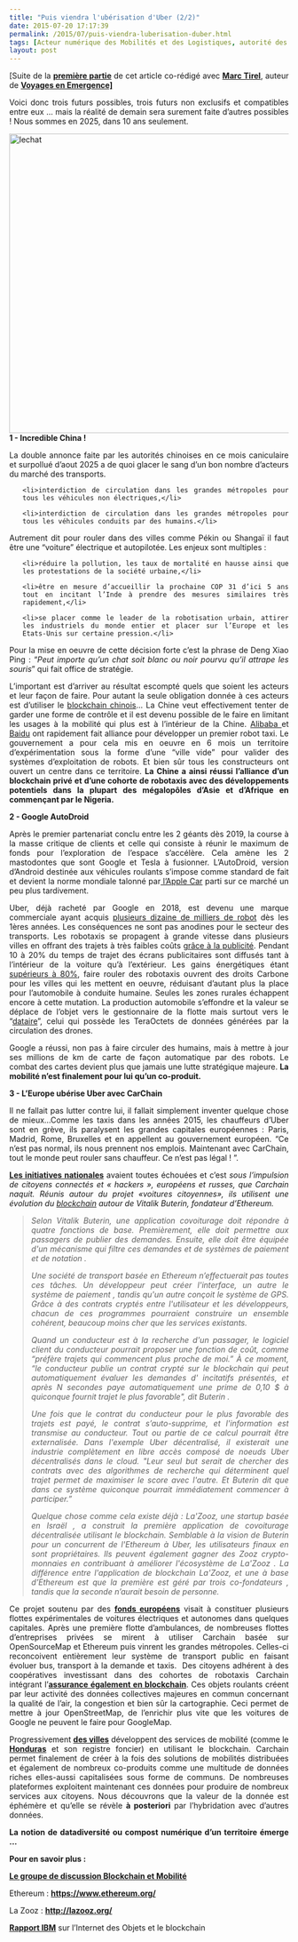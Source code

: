 ```yaml
---
title: "Puis viendra l'ubérisation d'Uber (2/2)"
date: 2015-07-20 17:17:39
permalink: /2015/07/puis-viendra-luberisation-duber.html
tags: [Acteur numérique des Mobilités et des Logistiques, autorité des transports, blockchain, chine, citoyen, collectivité, Comment agir pour changer les pratiques ?, communs, confiance, covoiturage, donnée data, données réelles, innovation, internet des objets, partage de données, plate-forme, Uber]
layout: post
---
```


<p style="text-align: justify">[Suite de la <a href="https://gabrielplassat.github.io/transportsdufutur/2015/07/viendra-luberisation-duber.html" target="_blank"><strong>première partie</strong></a> de cet article co-rédigé avec <a href="https://about.me/mtirel" target="_blank"><strong>Marc Tirel</strong></a>, auteur de <strong><a href="http://voyagesenemergences.strikingly.com/" target="_blank">Voyages en Emergence]</a></strong></p>

<p style="text-align: justify">Voici donc trois futurs possibles, trois futurs non exclusifs et compatibles entre eux ... mais la réalité de demain sera surement faite d’autres possibles ! Nous sommes en 2025, dans 10 ans seulement.</p>

<p style="text-align: justify"><a href="https://gabrielplassat.github.io/transportsdufutur/wp-content/uploads/sites/6/2015/07/lechat.png"><img class="aligncenter wp-image-3479 size-full" src="https://gabrielplassat.github.io/transportsdufutur/wp-content/uploads/sites/6/2015/07/lechat.png" alt="lechat" width="640" height="539" /></a><b>1 - Incredible China !</b></p>

<p style="text-align: justify">La double annonce faite par les autorités chinoises en ce mois caniculaire et surpollué d’aout 2025 a de quoi glacer le sang d’un bon nombre d’acteurs du marché des transports.</p>

<p style="text-align: justify"><!--more--></p>



<ul style="text-align: justify">

	<li>interdiction de circulation dans les grandes métropoles pour tous les véhicules non électriques,</li>

	<li>interdiction de circulation dans les grandes métropoles pour tous les véhicules conduits par des humains.</li>

</ul>

<p style="text-align: justify">Autrement dit pour rouler dans des villes comme Pékin ou Shangaï il faut être une “voiture” électrique et autopilotée. Les enjeux sont multiples :</p>



<ul style="text-align: justify">

	<li>réduire la pollution, les taux de mortalité en hausse ainsi que les protestations de la société urbaine,</li>

	<li>être en mesure d’accueillir la prochaine COP 31 d’ici 5 ans tout en incitant l’Inde à prendre des mesures similaires très rapidement,</li>

	<li>se placer comme le leader de la robotisation urbain, attirer les industriels du monde entier et placer sur l’Europe et les Etats-Unis sur certaine pression.</li>

</ul>

<p style="text-align: justify">Pour la mise en oeuvre de cette décision forte c’est la phrase de Deng Xiao Ping : “<i>Peut importe qu’un chat soit blanc ou noir pourvu qu’il attrape les souris</i>” qui fait office de stratégie.</p>

<p style="text-align: justify">L’important est d’arriver au résultat escompté quels que soient les acteurs et leur façon de faire. Pour autant la seule obligation donnée à ces acteurs est d’utiliser le <a href="http://www.longfinance.net/images/Chain_Of_A_Lifetime_December2014.pdf" target="_blank">blockchain chinois</a>… La Chine veut effectivement tenter de garder une forme de contrôle et il est devenu possible de le faire en limitant les usages à la mobilité qui plus est à l’intérieur de la Chine. <a href="http://www.forbes.com/sites/sarwantsingh/2014/12/02/move-aside-apple-and-google-alibaba-is-entering-the-connected-car-space/" target="_blank">Alibaba </a>et <a href="http://www.ibtimes.co.uk/chinas-baidu-could-introduce-autonomous-car-this-year-1491305" target="_blank">Baidu</a> ont rapidement fait alliance pour développer un premier robot taxi. Le gouvernement a pour cela mis en oeuvre en 6 mois un territoire d’expérimentation sous la forme d’une “ville vide” pour valider des systèmes d’exploitation de robots. Et bien sûr tous les constructeurs ont ouvert un centre dans ce territoire. <strong>La Chine a ainsi réussi l’alliance d’un blockchain privé et d’une cohorte de robotaxis avec des développements potentiels dans la plupart des mégalopôles d’Asie et d’Afrique en commençant par le Nigeria.</strong></p>

<p style="text-align: justify"><b>2 - Google AutoDroid </b></p>

<p style="text-align: justify">Après le premier partenariat conclu entre les 2 géants dès 2019, la course à la masse critique de clients et celle qui consiste à réunir le maximum de fonds pour l’exploration de l’espace s’accélère. Cela amène les 2 mastodontes que sont Google et Tesla à fusionner. L’AutoDroid, version d’Android destinée aux véhicules roulants s’impose comme standard de fait et devient la norme mondiale talonné par<a href="http://venturebeat.com/2015/07/18/silicon-valley-4-0-how-apple-will-change-everything-again/" target="_blank"> l’Apple Car</a> parti sur ce marché un peu plus tardivement.</p>

<p style="text-align: justify">Uber, déjà racheté par Google en 2018, est devenu une marque commerciale ayant acquis <a href="https://powermore.dell.com/technology/5-top-vcs-predict-the-future/" target="_blank">plusieurs dizaine de milliers de robot</a> dès les 1ères années. Les conséquences ne sont pas anodines pour le secteur des transports. Les robotaxis se propagent à grande vitesse dans plusieurs villes en offrant des trajets à très faibles coûts <a href="http://uk.businessinsider.com/steve-jurvetson-google-free-ride-uber-competitor-with-self-driving-cars-2015-6" target="_blank">grâce à la publicité</a>. Pendant 10 à 20% du temps de trajet des écrans publicitaires sont diffusés tant à l’intérieur de la voiture qu’à l’extérieur. Les gains énergétiques étant <a href="http://www.theguardian.com/environment/2015/jul/06/electric-robocabs-reduce-us-greenhouse-emissions-94-percent-study" target="_blank">supérieurs à 80%</a>, faire rouler des robotaxis ouvrent des droits Carbone pour les villes qui les mettent en oeuvre, réduisant d’autant plus la place pour l’automobile à conduite humaine. Seules les zones rurales échappent encore à cette mutation. La production automobile s’effondre et la valeur se déplace de l’objet vers le gestionnaire de la flotte mais surtout vers le “<a href="http://www.lefigaro.fr/secteur/high-tech/2015/03/13/32001-20150313ARTFIG00159-michel-serres-la-question-est-de-savoir-qui-sera-le-depositaire-de-nos-donnees.php" target="_blank">dataire</a>”, celui qui possède les TeraOctets de données générées par la circulation des drones.</p>

<p style="text-align: justify">Google a réussi, non pas à faire circuler des humains, mais à mettre à jour ses millions de km de carte de façon automatique par des robots. Le combat des cartes devient plus que jamais une lutte stratégique majeure. <strong>La mobilité n’est finalement pour lui qu’un co-produit.</strong></p>

<p style="text-align: justify"><b>3 - L’Europe ubérise Uber avec CarChain</b></p>

<p style="text-align: justify">Il ne fallait pas lutter contre lui, il fallait simplement inventer quelque chose de mieux…Comme les taxis dans les années 2015, les chauffeurs d’Uber sont en grève, ils paralysent les grandes capitales européennes : Paris, Madrid, Rome, Bruxelles et en appellent au gouvernement européen. “Ce n’est pas normal, ils nous prennent nos emplois. Maintenant avec CarChain, tout le monde peut rouler sans chauffeur. Ce n’est pas légal ! ”.</p>

<p style="text-align: justify"><strong><a href="http://www.lesechos.fr/journal20150715/lec2_high_tech_et_medias/021206043891-le-gouvernement-essaie-de-faire-emerger-une-solution-concurrente-des-geants-americains-1137116.php#xtor=RSS-38" target="_blank">Les initiatives nationales</a></strong> avaient toutes échouées et c’est<i> sous l’impulsion de citoyens connectés et « hackers », européens et russes, que Carchain naquit. Réunis autour du projet «voitures citoyennes», ils utilisent une évolution du </i><a href="http://www.fastcompany.com/3047462/the-humans-who-dream-of-companies-that-wont-need-them" target="_blank"><i>blockchain</i></a><i> autour de Vitalik Buterin, fondateur d’Ethereum.</i></p>



<blockquote>

<p style="text-align: justify"><i>Selon Vitalik Buterin, une application covoiturage doit répondre à quatre fonctions de base. Premièrement, elle doit permettre aux passagers de publier des demandes. Ensuite, elle doit être équipée d'un mécanisme qui filtre ces demandes et de systèmes de paiement et de notation .</i></p>

<p style="text-align: justify"><i>Une société de transport basée en Ethereum n’effectuerait pas toutes ces tâches. Un développeur peut créer l'interface, un autre le système de paiement , tandis qu'un autre conçoit le système de GPS. Grâce à des contrats cryptés entre l'utilisateur et les développeurs, chacun de ces programmes pourraient construire un ensemble cohérent, beaucoup moins cher que les services existants.</i></p>

<p style="text-align: justify"><i>Quand un conducteur est à la recherche d'un passager, le logiciel client du conducteur pourrait proposer une fonction de coût, comme “préfère trajets qui commencent plus proche de moi.” À ce moment, “le conducteur publie un contrat crypté sur le blockchain qui peut automatiquement évaluer les demandes d' incitatifs présentés, et après N secondes paye automatiquement une prime de 0,10 $ à quiconque fournit trajet le plus favorable", dit Buterin .</i></p>

<p style="text-align: justify"><i>Une fois que le contrat du conducteur pour le plus favorable des trajets est payé, le contrat s’auto-supprime, et l'information est transmise au conducteur. Tout ou partie de ce calcul pourrait être externalisée. Dans l'exemple Uber décentralisé, il existerait une industrie complètement en libre accès composé de noeuds Uber décentralisés dans le cloud. "Leur seul but serait de chercher des contrats avec des algorithmes de recherche qui déterminent quel trajet permet de maximiser le score avec l'autre. Et Buterin dit que dans ce système quiconque pourrait immédiatement commencer à participer.”</i></p>

<p style="text-align: justify"><i>Quelque chose comme cela existe déjà : La'Zooz, une startup basée en Israël , a construit la première application de covoiturage décentralisée utilisant le blockchain. Semblable à la vision de Buterin pour un concurrent de l'Ethereum à Uber, les utilisateurs finaux en sont propriétaires. Ils peuvent également gagner des Zooz crypto-monnaies en contribuant à améliorer l'écosystème de La'Zooz . La différence entre l'application de blockchain La'Zooz, et une à base d’Ethereum est que la première est géré par trois co-fondateurs , tandis que la seconde n’aurait besoin de personne.</i></p>

</blockquote>

<p style="text-align: justify">Ce projet soutenu par des <strong><a href="https://bitcoinmagazine.com/20829/d-cent-launch-blockchain-based-digital-social-currencies-e1-9-million-funding-european-commission/" target="_blank">fonds européens</a></strong> visait à constituer plusieurs flottes expérimentales de voitures électriques et autonomes dans quelques capitales. Après une première flotte d’ambulances, de nombreuses flottes d’entreprises privées se mirent à utiliser Carchain basée sur OpenSourceMap et Ethereum puis vinrent les grandes métropoles. Celles-ci reconcoivent entièrement leur système de transport public en faisant évoluer bus, transport à la demande et taxis.  Des citoyens adhérent à des coopératives investissant dans des cohortes de robotaxis Carchain intégrant l’<strong><a href="http://www.longfinance.net/images/Chain_Of_A_Lifetime_December2014.pdf" target="_blank">assurance également en blockchain</a></strong>. Ces objets roulants créent par leur activité des données collectives majeures en commun concernant la qualité de l’air, la congestion et bien sûr la cartographie. Ceci permet de mettre à jour OpenStreetMap, de l’enrichir plus vite que les voitures de Google ne peuvent le faire pour GoogleMap.</p>

<p style="text-align: justify">Progressivement <a href="https://www.startjoin.com/blockchain" target="_blank"><b>des villes</b></a> développent des services de mobilité (comme le <strong><a href="http://aleny.net/le-honduras-developpe-un-registre-foncier-soutenu-par-le-blockchain/" target="_blank">Honduras</a></strong> et son registre foncier) en utilisant le blockchain. Carchain permet finalement de créer à la fois des solutions de mobilités distribuées et également de nombreux co-produits comme une multitude de données riches elles-aussi capitalisées sous forme de communs. De nombreuses plateformes exploitent maintenant ces données pour produire de nombreux services aux citoyens. Nous découvrons que la valeur de la donnée est éphémère et qu’elle se révèle <b>à posteriori</b> par l’hybridation avec d’autres données.</p>

<p style="text-align: justify"><strong>La notion de datadiversité ou compost numérique d’un territoire émerge ...</strong>



</p>

<p style="text-align: justify"><b>Pour en savoir plus :</b></p>

<p style="text-align: justify"><strong><a href="https://www.linkedin.com/grp/post/2695799-6006684766642982912?trk=groups-post-b-title" target="_blank">Le groupe de discussion Blockchain et Mobilité</a></strong></p>

<p style="text-align: justify">Ethereum : <strong><a href="https://www.ethereum.org/" target="_blank">https://www.ethereum.org/</a></strong></p>

<p style="text-align: justify">La Zooz : <strong><a href="http://lazooz.org/" target="_blank">http://lazooz.org/</a></strong></p>

<p style="text-align: justify"><strong><a href="http://interconnectgo.com/wp-content/uploads/2015/02/Device-Democracy-Saving-the-future-of-IoT.pdf" target="_blank">Rapport IBM</a></strong> sur l’Internet des Objets et le blockchain</p>
